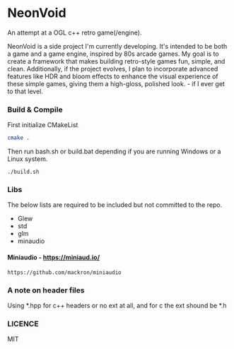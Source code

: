 # NeonVoid

An attempt at a OGL c++ retro game(/engine).

NeonVoid is a side project I'm currently developing. It's intended to be both a game and a game engine, inspired by 80s arcade games. My goal is to create a framework that makes building retro-style games fun, simple, and clean. Additionally, if the project evolves, I plan to incorporate advanced features like HDR and bloom effects to enhance the visual experience of these simple games, giving them a high-gloss, polished look. - if I ever get to that level.

### Build & Compile
First initialize CMakeList
```sh
cmake .
```

Then run bash.sh or build.bat depending if you are running Windows or a Linux system.
```
./build.sh
```

### Libs

The below lists are required to be included but not committed to the repo.
* Glew
* std
* glm
* minaudio

#### Miniaudio - https://miniaud.io/
```
https://github.com/mackron/miniaudio
```


### A note on header files
Using *.hpp for c++ headers or no ext at all, and for c the ext shound be *.h


### LICENCE
MIT